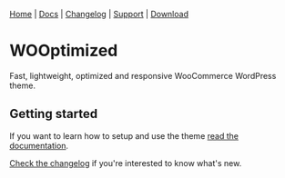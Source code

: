 [Home](/) | [Docs](/docs) | [Changelog](/changelog) | [Support](https://themeforest.net/) | [Download](https://themeforest.net/)

# WOOptimized

Fast, lightweight, optimized and responsive WooCommerce WordPress theme.

## Getting started

If you want to learn how to setup and use the theme [read the documentation](/docs).

[Check the changelog](/changelog) if you're interested to know what's new.
